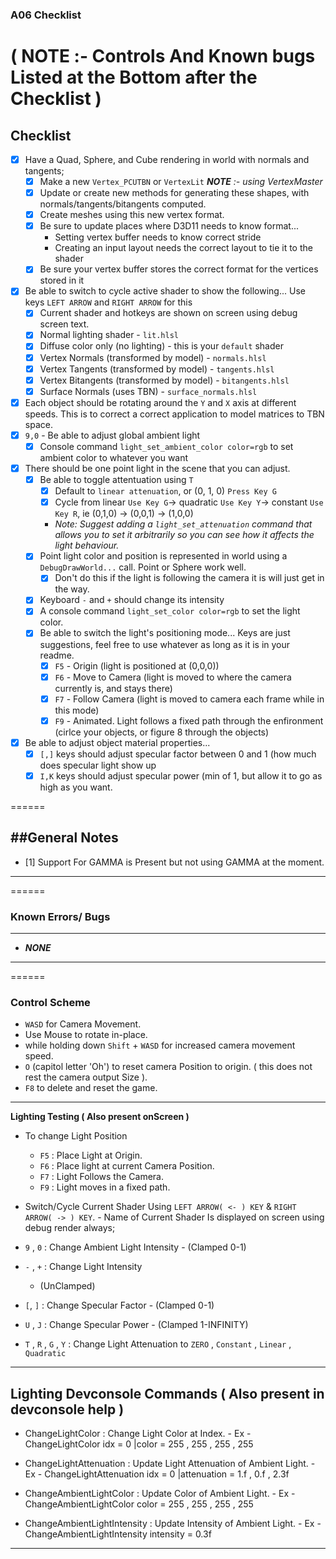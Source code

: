 

### A06 Checklist
**( NOTE :- Controls And Known bugs Listed at the Bottom after the Checklist )**
======

## Checklist
- [x] Have a Quad, Sphere, and Cube rendering in world with normals and tangents;
    - [x] Make a new `Vertex_PCUTBN` or `VertexLit` *__NOTE__ :- using VertexMaster*
    - [x] Update or create new methods for generating these shapes, with normals/tangents/bitangents computed.
    - [x] Create meshes using this new vertex format.
    - [x] Be sure to update places where D3D11 needs to know format...
        - Setting vertex buffer needs to know correct stride
        - Creating an input layout needs the correct layout to tie it to the shader
    - [x] Be sure your vertex buffer stores the correct format for the vertices stored in it
- [x] Be able to switch to cycle active shader to show the following...  Use keys `LEFT ARROW` and `RIGHT ARROW` for this
    - [x] Current shader and hotkeys are shown on screen using debug screen text.
    - [x] Normal lighting shader - `lit.hlsl`
    - [x] Diffuse color only (no lighting) - this is your `default` shader
    - [x] Vertex Normals (transformed by model) - `normals.hlsl`
    - [x] Vertex Tangents (transformed by model) - `tangents.hlsl`
    - [x] Vertex Bitangents (transformed by model) - `bitangents.hlsl`
    - [x] Surface Normals (uses TBN) - `surface_normals.hlsl`
- [x] Each object should be rotating around the `Y` and `X` axis at different speeds.  This is to correct a correct application to model matrices to TBN space.
- [x] `9,0` - Be able to adjust global ambient light
    - [x] Console command `light_set_ambient_color color=rgb` to set ambient color to whatever you want
- [x] There should be one point light in the scene that you can adjust.
    - [x] Be able to toggle attentuation using `T`
        - [x] Default to `linear attenuation`, or (0, 1, 0) `Press Key G`
        - [x] Cycle from linear `Use Key G`-> quadratic `Use Key Y`-> constant `Use Key R`, ie (0,1,0) -> (0,0,1) -> (1,0,0)
        - *Note: Suggest adding a `light_set_attenuation` command that allows you to set it arbitrarily so you can see how it affects the light behaviour.*
    - [x] Point light color and position is represented in world using a `DebugDrawWorld...` call.  Point or Sphere work well.
        - [x] Don't do this if the light is following the camera it is will just get in the way.
    - [x] Keyboard `-` and `+` should change its intensity
    - [x] A console command `light_set_color color=rgb` to set the light color.
    - [x] Be able to switch the light's positioning mode... Keys are just suggestions, feel free to use whatever as long as it is in your readme.
        - [x] `F5` - Origin (light is positioned at (0,0,0))
        - [x] `F6` - Move to Camera (light is moved to where the camera currently is, and stays there)
        - [x] `F7` - Follow Camera (light is moved to camera each frame while in this mode)
        - [x] `F9` - Animated.  Light follows a fixed path through the enfironment (cirlce your objects, or figure 8 through the objects)
- [x] Be able to adjust object material properties...
    - [x] `[,]` keys should adjust specular factor between 0 and 1 (how much does specular light show up
    - [x] `I,K` keys should adjust specular power (min of 1, but allow it to go as high as you want.

======

##General Notes
------

- [1] Support For GAMMA is Present but not using GAMMA at the moment.
------

======

### Known Errors/ Bugs
------

- *__NONE__*

------

======

### Control Scheme

- `WASD` for Camera Movement.
- Use Mouse to rotate in-place.
- while holding down `Shift` + `WASD` for increased camera movement speed.
- `O` (capitol letter 'Oh') to reset camera Position to origin. ( this does not rest the camera output Size ).
- `F8` to delete and reset the game.

------

**Lighting Testing ( Also present onScreen )**

- To change Light Position
    - `F5` : Place Light at Origin.
    - `F6` : Place light at current Camera Position.
    - `F7` : Light Follows the Camera.
    - `F9` : Light moves in a fixed path.

- Switch/Cycle Current Shader Using `LEFT ARROW( <- ) KEY` & `RIGHT ARROW( -> ) KEY`.
      - Name of Current Shader Is displayed on screen using debug render always;
- `9` , `0`  : Change Ambient Light Intensity
      - (Clamped 0-1)
-  `-` , `+` : Change Light Intensity
      - (UnClamped)
- `[`, `]`   : Change Specular Factor
      - (Clamped 0-1)
- `U` , `J`  : Change Specular Power
      - (Clamped 1-INFINITY)
- `T` , `R` , `G` , `Y` : Change Light Attenuation to `ZERO` , `Constant` , `Linear` , `Quadratic`
------

**Lighting Devconsole Commands ( Also present in devconsole help )**
------

- ChangeLightColor            : Change Light Color at Index.
              - Ex - ChangeLightColor idx = 0 |color = 255 , 255 , 255 , 255

- ChangeLightAttenuation      : Update Light Attenuation of Ambient Light.
              - Ex - ChangeLightAttenuation idx = 0 |attenuation = 1.f , 0.f , 2.3f

- ChangeAmbientLightColor     : Update Color of Ambient Light.
              - Ex - ChangeAmbientLightColor  color = 255 , 255 , 255 , 255

- ChangeAmbientLightIntensity : Update Intensity of Ambient Light.
              - Ex -  ChangeAmbientLightIntensity intensity = 0.3f
------
